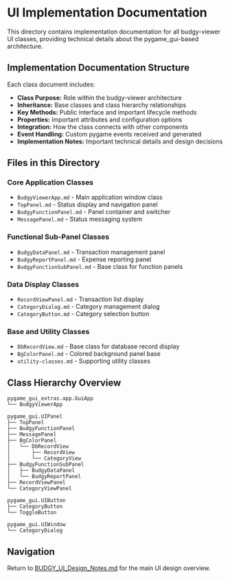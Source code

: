# UI Implementation Documentation

This directory contains implementation documentation for all budgy-viewer UI classes, providing technical details about the pygame_gui-based architecture.

## Implementation Documentation Structure

Each class document includes:

- **Class Purpose:** Role within the budgy-viewer architecture
- **Inheritance:** Base classes and class hierarchy relationships
- **Key Methods:** Public interface and important lifecycle methods
- **Properties:** Important attributes and configuration options
- **Integration:** How the class connects with other components
- **Event Handling:** Custom pygame events received and generated
- **Implementation Notes:** Important technical details and design decisions

## Files in this Directory

### Core Application Classes

- `BudgyViewerApp.md` - Main application window class
- `TopPanel.md` - Status display and navigation panel
- `BudgyFunctionPanel.md` - Panel container and switcher
- `MessagePanel.md` - Status messaging system

### Functional Sub-Panel Classes  

- `BudgyDataPanel.md` - Transaction management panel
- `BudgyReportPanel.md` - Expense reporting panel
- `BudgyFunctionSubPanel.md` - Base class for function panels

### Data Display Classes

- `RecordViewPanel.md` - Transaction list display
- `CategoryDialog.md` - Category management dialog
- `CategoryButton.md` - Category selection button

### Base and Utility Classes

- `DbRecordView.md` - Base class for database record display
- `BgColorPanel.md` - Colored background panel base
- `utility-classes.md` - Supporting utility classes

## Class Hierarchy Overview

```
pygame_gui_extras.app.GuiApp
└── BudgyViewerApp

pygame_gui.UIPanel
├── TopPanel
├── BudgyFunctionPanel
├── MessagePanel
├── BgColorPanel
│   └── DbRecordView
│       ├── RecordView
│       └── CategoryView
├── BudgyFunctionSubPanel
│   ├── BudgyDataPanel  
│   └── BudgyReportPanel
├── RecordViewPanel
└── CategoryViewPanel

pygame_gui.UIButton
├── CategoryButton
└── ToggleButton

pygame_gui.UIWindow
└── CategoryDialog
```

## Navigation

Return to [BUDGY_UI_Design_Notes.md](../BUDGY_UI_Design_Notes.md) for the main UI design overview.